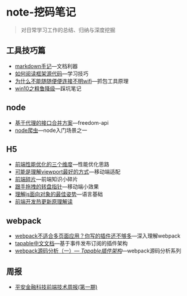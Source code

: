 # note-挖码笔记
>对日常学习工作的总结、归纳与深度挖掘

## 工具技巧篇
- [markdown手记](tools/MK_KEY.md)—文档利器
- [如何阅读框架源代码](tools/read-source.md)—学习技巧
- [为什么不能随随便便连接不明wifi](tools/fiddler.md)—抓包工具原理
- [win10之粗鲁降级](tools/win10.md)—踩坑笔记

## node
- [基于代理的接口合并方案](node/freedom-api.md)—freedom-api
- [node爬虫](node/reptile.md)—node入门场景之一

## H5
- [前端性能优化的三个维度](h5/performance.md)—性能优化思路
- [可能是理解viewport最好的方式](h5/viewport.md)—移动端适配
- [前端碎片](h5/chip.md)—前端知识小碎片
- [跟手拖拽的转盘指针](h5/wheel.md)—移动端小效果
- [理解js面向对象的最佳姿势](h5/oo.md)—语言基础
- [前端开发热更新原理解读](h5/hot.md)

## webpack
- [webpack不适合多页面应用？你写的插件还不够多](webpack/webpack-plugin.md)—深入理解webpack
- [tapable中文文档](webpack/tapable.md)—基于事件发布订阅的插件架构
- [webpack源码分析（一）— *Tapable插件架构*](webpack/read-webpack-plugin.md)—webpack源码分析系列

## 周报
- [平安金融科技前端技术周报(第一期)](weekly/one.md)
